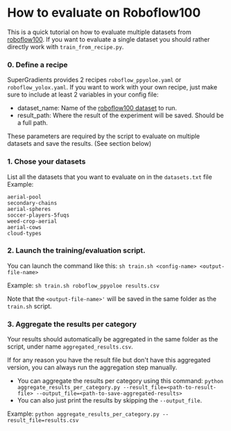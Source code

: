# How to evaluate on Roboflow100
This is a quick tutorial on how to evaluate multiple datasets from [roboflow100](https://blog.roboflow.com/roboflow-100/).
If you want to evaluate a single dataset you should rather directly work with `train_from_recipe.py`.

### 0. Define a recipe
SuperGradients provides 2 recipes `roboflow_ppyoloe.yaml` or `roboflow_yolox.yaml`.
If you want to work with your own recipe, just make sure to include at least 2 variables in your config file:
- dataset_name: Name of the [roboflow100 dataset](https://github.com/roboflow/roboflow-100-benchmark/blob/main/metadata/datasets_stats.csv) to run. 
- result_path: Where the result of the experiment will be saved. Should be a full path.

These parameters are required by the script to evaluate on multiple datasets and save the results. (See section below)

### 1. Chose your datasets
List all the datasets that you want to evaluate on in the `datasets.txt` file
Example:
```
aerial-pool
secondary-chains
aerial-spheres
soccer-players-5fuqs
weed-crop-aerial
aerial-cows
cloud-types
```

### 2. Launch the training/evaluation script.
You can launch the command like this: `sh train.sh <config-name> <output-file-name>`

Example: `sh train.sh roboflow_ppyoloe results.csv`

Note that the `<output-file-name>'` will be saved in the same folder as the `train.sh` script.

### 3. Aggregate the results per category
Your results should automatically be aggregated in the same folder as the script, under name `aggregated_results.csv`. 

If for any reason you have the result file but don't have this aggregated version, you can always run the 
aggregation step manually.

- You can aggregate the results per category using this command: `python aggregate_results_per_category.py --result_file=<path-to-result-file> --output_file=<path-to-save-aggregated-results>`
- You can also just print the results by skipping the `--output_file`.

Example: `python aggregate_results_per_category.py --result_file=results.csv`
